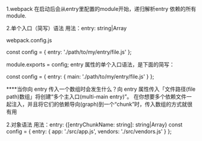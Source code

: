 1.webpack 在启动后会从entry里配置的module开始，递归解析entry 依赖的所有module.

2.单个入口（简写）语法
用法：entry: string|Array<string>

webpack.config.js

const config = {
  entry: './path/to/my/entry/file.js'
};

module.exports = config;
entry 属性的单个入口语法，是下面的简写：

const config = {
  entry: {
    main: './path/to/my/entry/file.js'
  }
};

****当你向 entry 传入一个数组时会发生什么？向 entry 属性传入「文件路径(file path)数组」将创建“多个主入口(multi-main entry)”。
在你想要多个依赖文件一起注入，并且将它们的依赖导向(graph)到一个“chunk”时，传入数组的方式就很有用

2.对象语法
  用法：entry: {[entryChunkName: string]: string|Array<string>}
  const config = {
    entry: {
      app: './src/app.js',
      vendors: './src/vendors.js'
    }
  };